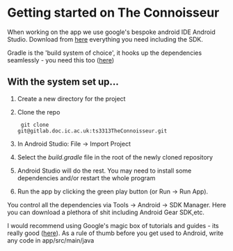 # Getting started on The Connoisseur

When working on the app we use google's bespoke android IDE Android Studio. Download from [here](https://developer.android.com/sdk/index.html) everything you need including the SDK.

Gradle is the 'build system of choice', it hooks up the dependencies seamlessly - you need this too ([here](https://gradle.org))

## With the system set up...

1. Create a new directory for the project
2. Clone the repo

		git clone 										git@gitlab.doc.ic.ac.uk:ts3313TheConnoisseur.git

3. In Android Studio: File -> Import Project
4. Select the *build.gradle* file in the root of the newly cloned repository
5. Android Studio will do the rest. You may need to install some dependencies and/or restart the whole program
6. Run the app by clicking the green play button (or Run -> Run App).

You control all the dependencies via Tools -> Android -> SDK Manager. Here you can download a plethora of shit including Android Gear SDK,etc.

I would recommend using Google's magic box of tutorials and guides - its really good ([here](http://developer.android.com/index.html)). As a rule of thumb before you get used to Android, write any code in app/src/main/java